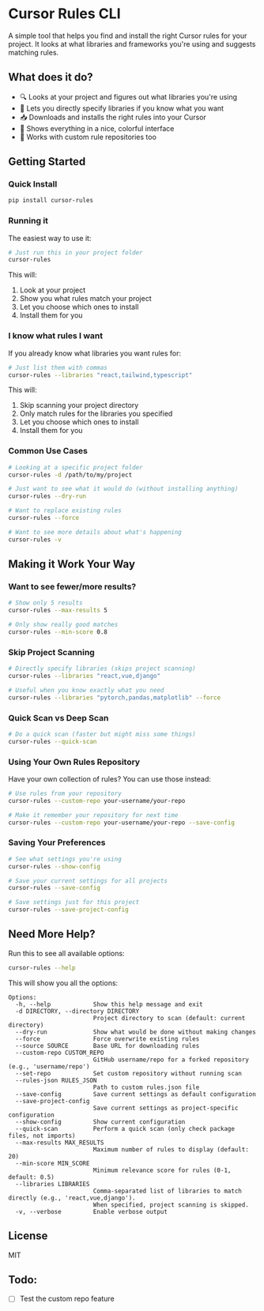 # Cursor Rules CLI

A simple tool that helps you find and install the right Cursor rules for your project. It looks at what libraries and frameworks you're using and suggests matching rules.

## What does it do?

- 🔍 Looks at your project and figures out what libraries you're using
- 📝 Lets you directly specify libraries if you know what you want
- 📥 Downloads and installs the right rules into your Cursor
- 🎨 Shows everything in a nice, colorful interface
- 🔀 Works with custom rule repositories too

## Getting Started

### Quick Install

```bash
pip install cursor-rules
```

### Running it

The easiest way to use it:
```bash
# Just run this in your project folder
cursor-rules
```

This will:
1. Look at your project
2. Show you what rules match your project
3. Let you choose which ones to install
4. Install them for you

### I know what rules I want

If you already know what libraries you want rules for:
```bash
# Just list them with commas
cursor-rules --libraries "react,tailwind,typescript"
```

This will:
1. Skip scanning your project directory
2. Only match rules for the libraries you specified
3. Let you choose which ones to install
4. Install them for you

### Common Use Cases

```bash
# Looking at a specific project folder
cursor-rules -d /path/to/my/project

# Just want to see what it would do (without installing anything)
cursor-rules --dry-run

# Want to replace existing rules
cursor-rules --force

# Want to see more details about what's happening
cursor-rules -v
```

## Making it Work Your Way

### Want to see fewer/more results?
```bash
# Show only 5 results
cursor-rules --max-results 5

# Only show really good matches
cursor-rules --min-score 0.8
```

### Skip Project Scanning
```bash
# Directly specify libraries (skips project scanning)
cursor-rules --libraries "react,vue,django"

# Useful when you know exactly what you need
cursor-rules --libraries "pytorch,pandas,matplotlib" --force
```

### Quick Scan vs Deep Scan
```bash
# Do a quick scan (faster but might miss some things)
cursor-rules --quick-scan
```

### Using Your Own Rules Repository

Have your own collection of rules? You can use those instead:
```bash
# Use rules from your repository
cursor-rules --custom-repo your-username/your-repo

# Make it remember your repository for next time
cursor-rules --custom-repo your-username/your-repo --save-config
```

### Saving Your Preferences

```bash
# See what settings you're using
cursor-rules --show-config

# Save your current settings for all projects
cursor-rules --save-config

# Save settings just for this project
cursor-rules --save-project-config
```

## Need More Help?

Run this to see all available options:
```bash
cursor-rules --help
```

This will show you all the options:

```
Options:
  -h, --help            Show this help message and exit
  -d DIRECTORY, --directory DIRECTORY
                        Project directory to scan (default: current directory)
  --dry-run             Show what would be done without making changes
  --force               Force overwrite existing rules
  --source SOURCE       Base URL for downloading rules
  --custom-repo CUSTOM_REPO
                        GitHub username/repo for a forked repository (e.g., 'username/repo')
  --set-repo            Set custom repository without running scan
  --rules-json RULES_JSON
                        Path to custom rules.json file
  --save-config         Save current settings as default configuration
  --save-project-config
                        Save current settings as project-specific configuration
  --show-config         Show current configuration
  --quick-scan          Perform a quick scan (only check package files, not imports)
  --max-results MAX_RESULTS
                        Maximum number of rules to display (default: 20)
  --min-score MIN_SCORE
                        Minimum relevance score for rules (0-1, default: 0.5)
  --libraries LIBRARIES
                        Comma-separated list of libraries to match directly (e.g., 'react,vue,django'). 
                        When specified, project scanning is skipped.
  -v, --verbose         Enable verbose output
```

## License

MIT

## Todo:
- [ ] Test the custom repo feature